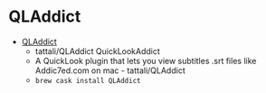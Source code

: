 # QLAddict
- [QLAddict](https://github.com/tattali/QLAddict/)
  -  tattali/QLAddict QuickLookAddict
  - A QuickLook plugin that lets you view subtitles .srt files like Addic7ed.com on mac - tattali/QLAddict
  - `brew cask install QLAddict`
